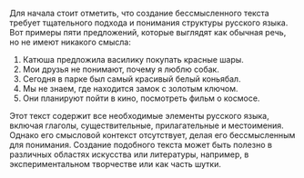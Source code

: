 ﻿Для начала стоит отметить, что создание бессмысленного текста требует тщательного подхода и понимания структуры русского языка. Вот примеры пяти предложений, которые выглядят как обычная речь, но не имеют никакого смысла:

1. Катюша предложила василику покупать красные шары.
2. Мои друзья не понимают, почему я люблю собак.
3. Сегодня в парке был самый красивый белый коньябал.
4. Мы не знаем, где находится замок с золотым ключом.
5. Они планируют пойти в кино, посмотреть фильм о космосе.

Этот текст содержит все необходимые элементы русского языка, включая глаголы, существительные, прилагательные и местоимения. Однако его смысловой контекст отсутствует, делая его бессмысленным для понимания. Создание подобного текста может быть полезно в различных областях искусства или литературы, например, в экспериментальном творчестве или как часть шутки.

   
